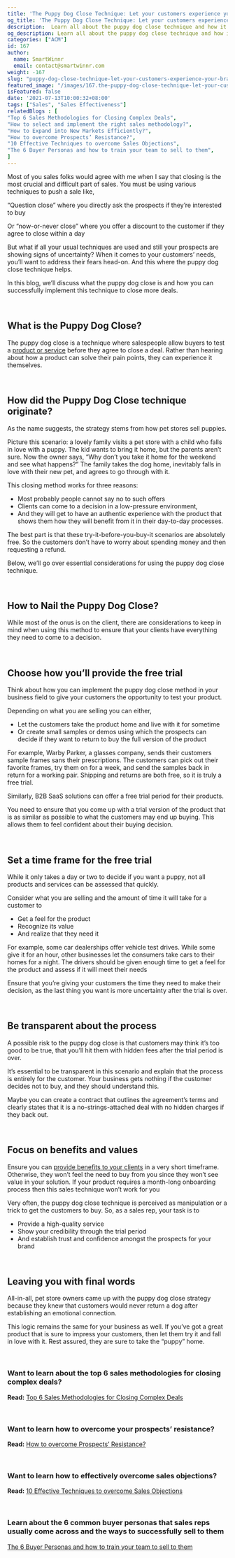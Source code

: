 ```yaml
---
title: 'The Puppy Dog Close Technique: Let your customers experience your brand personally'
og_title: 'The Puppy Dog Close Technique: Let your customers experience your brand personally'
description:  Learn all about the puppy dog close technique and how it is going to help you close more deals
og_description: Learn all about the puppy dog close technique and how it is going to help you close more deals
categories: ["ACM"]
id: 167
author:
  name: SmartWinnr
  email: contact@smartwinnr.com
weight: -167
slug: "puppy-dog-close-technique-let-your-customers-experience-your-brand-personally"
featured_image: "/images/167.the-puppy-dog-close-technique-let-your-customers-experience-your-brand-personall.jpeg"
isFeatured: false
date: '2021-07-13T10:00:32+08:00'
tags: ["Sales", "Sales Effectiveness"]
relatedBlogs : [
"Top 6 Sales Methodologies for Closing Complex Deals",
"How to select and implement the right sales methodology?",
"How to Expand into New Markets Efficiently?",
"How to overcome Prospects’ Resistance?",
"10 Effective Techniques to overcome Sales Objections",
"The 6 Buyer Personas and how to train your team to sell to them",
]
---
```


Most of you sales folks would agree with me when I say that closing is the most crucial and difficult part of sales. You must be using various techniques to push a sale like,

“Question close” where you directly ask the prospects if they’re interested to buy

Or “now-or-never close” where you offer a discount to the customer if they agree to close within a day

  

But what if all your usual techniques are used and still your prospects are showing signs of uncertainty? When it comes to your customers’ needs, you’ll want to address their fears head-on. And this where the puppy dog close technique helps.

  

In this blog, we’ll discuss what the puppy dog close is and how you can successfully implement this technique to close more deals.

<br>


## **What is the Puppy Dog Close?**

The puppy dog close is a technique where salespeople allow buyers to test a [product or service](https://www.smartwinnr.com/post/re-imagined-product-launch/) before they agree to close a deal. Rather than hearing about how a product can solve their pain points, they can experience it themselves.

<br>

## **How did the Puppy Dog Close technique originate?**

As the name suggests, the strategy stems from how pet stores sell puppies.

Picture this scenario: a lovely family visits a pet store with a child who falls in love with a puppy. The kid wants to bring it home, but the parents aren’t sure. Now the owner says, “Why don’t you take it home for the weekend and see what happens?” The family takes the dog home, inevitably falls in love with their new pet, and agrees to go through with it.

<div class="ml_special_div_blog ml-margin-bottom20">
  <div class="ml_special_div_blog_content ml-margin-top10 ml-margin-bottom10">
    <p>This closing method works for three reasons:</p> 
    <ul>  
      <li> Most probably people cannot say no to such offers </li>
      <li> Clients can come to a decision in a low-pressure environment,</li> 
      <li> And they will get to have an authentic experience with the product that shows them how they will benefit from it in their day-to-day processes.</li> 
    </ul>
    The best part is that these try-it-before-you-buy-it scenarios are absolutely free. So the customers don’t have to worry about spending money and then requesting a refund.
  </div>
</div> 

Below, we’ll go over essential considerations for using the puppy dog close technique.

<br>


## **How to Nail the Puppy Dog Close?**

While most of the onus is on the client, there are considerations to keep in mind when using this method to ensure that your clients have everything they need to come to a decision.


<br>

## **Choose how you’ll provide the free trial**

Think about how you can implement the puppy dog close method in your business field to give your customers the opportunity to test your product.

<div class="ml_special_div_blog ml-margin-bottom20">
  <div class="ml_special_div_blog_content ml-margin-top10 ml-margin-bottom10">
    <p>Depending on what you are selling you can either,</p>
    <ul> 
      <li>Let the customers take the product home and live with it for sometime </li>
      <li>Or create small samples or demos using which the prospects can decide if they want to return to buy the full version of the product</li>
    </ul>
    <p>For example, Warby Parker, a glasses company, sends their customers sample frames sans their prescriptions. The customers can pick out their favorite frames, try them on for a week, and send the samples back in return for a working pair. Shipping and returns are both free, so it is truly a free trial.</p>
    <p>Similarly, B2B SaaS solutions can offer a free trial period for their products.</p>
  </div>
</div>

You need to ensure that you come up with a trial version of the product that is as similar as possible to what the customers may end up buying. This allows them to feel confident about their buying decision.

<br>


## **Set a time frame for the free trial**

While it only takes a day or two to decide if you want a puppy, not all products and services can be assessed that quickly.

<div class="ml_special_div_blog ml-margin-bottom20">
  <div class="ml_special_div_blog_content ml-margin-top10 ml-margin-bottom10">
    <p>Consider what you are selling and the amount of time it will take for a customer to</p>
      <ul>
        <li> Get a feel for the product  </li>
        <li> Recognize its value </li>
        <li> And realize that they need it</li>
      </ul>
    <p>For example, some car dealerships offer vehicle test drives. While some give it for an hour, other businesses let the consumers take cars to their homes for a night. The drivers should be given enough time to get a feel for the product and assess if it will meet their needs</p>
  </div>
</div>

Ensure that you’re giving your customers the time they need to make their decision, as the last thing you want is more uncertainty after the trial is over.


<br>

## **Be transparent about the process**

A possible risk to the puppy dog close is that customers may think it’s too good to be true, that you’ll hit them with hidden fees after the trial period is over.

<div class="ml_special_div_blog ml-margin-bottom20">
  <div class="ml_special_div_blog_content ml-margin-top10 ml-margin-bottom10">
    <p>It’s essential to be transparent in this scenario and explain that the process is entirely for the customer. Your business gets nothing if the customer decides not to buy, and they should understand this.</p>
    <p>Maybe you can create a contract that outlines the agreement’s terms and clearly states that it is a no-strings-attached deal with no hidden charges if they back out.</p> 
  </div>
</div>

<br>


## **Focus on benefits and values**

Ensure you can [provide benefits to your clients](https://www.smartwinnr.com/post/6-buyer-personas-and-how-to-train-your-team-to-sell/) in a very short timeframe. Otherwise, they won’t feel the need to buy from you since they won’t see value in your solution. If your product requires a month-long onboarding process then this sales technique won’t work for you

<div class="ml_special_div_blog ml-margin-bottom20">
  <div class="ml_special_div_blog_content ml-margin-top10 ml-margin-bottom10">
    <p>Very often, the puppy dog close technique is perceived as manipulation or a trick to get the customers to buy. So, as a sales rep, your task is to </p>
    <ul>
      <li> Provide a high-quality service </li>
      <li> Show your credibility through the trial period </li>
      <li> And establish trust and confidence amongst the prospects for your brand  </li>
    </ul>
 </div>
</div>

<br>


## **Leaving you with final words**

All-in-all, pet store owners came up with the puppy dog close strategy because they knew that customers would never return a dog after establishing an emotional connection.

This logic remains the same for your business as well. If you’ve got a great product that is sure to impress your customers, then let them try it and fall in love with it. Rest assured, they are sure to take the “puppy” home.

<br>

### **Want to learn about the top 6 sales methodologies for closing complex deals?**

**Read:** [Top 6 Sales Methodologies for Closing Complex Deals](https://smartwinnr.com/post/top-6-sales-methodologies-for-closing-complex-deals/)

<br>

### **Want to learn how to overcome your prospects’ resistance?**

**Read:** [How to overcome Prospects’ Resistance?](https://smartwinnr.com/post/how-to-overcome-prospects-resistance/)

<br>

### **Want to learn how to effectively overcome sales objections?**

**Read:** [10 Effective Techniques to overcome Sales Objections](https://smartwinnr.com/post/10-effective-techniques-to-overcome-sales-objections/)

<br>

### **Learn about the 6 common buyer personas that sales reps usually come across and the ways to successfully sell to them**

[The 6 Buyer Personas and how to train your team to sell to them](https://smartwinnr.com/post/6-buyer-personas-and-how-to-train-your-team-to-sell/)